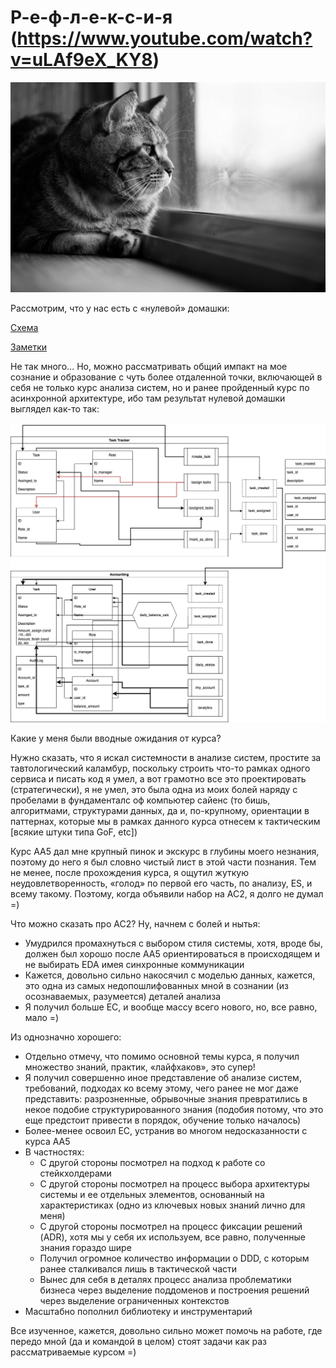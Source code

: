 # Р-е-ф-л-е-к-с-и-я (https://www.youtube.com/watch?v=uLAf9eX_KY8)

![Рефлексия](image.png)

Рассмотрим, что у нас есть с «нулевой» домашки:

[Схема](../0/0.drawio.svg)

[Заметки](../0/notes.md)

Не так много... Но, можно рассматривать общий импакт на мое сознание и образование с чуть более отдаленной точки, включающей в себя не только курс анализа систем, но и ранее пройденный курс по асинхронной архитектуре, ибо там результат нулевой домашки выглядел как-то так:

![Схема домашки нулевой недели курса АА5](image-1.png)

Какие у меня были вводные ожидания от курса?

Нужно сказать, что я искал системности в анализе систем, простите за тавтологический каламбур, поскольку строить что-то рамках одного сервиса и писать код я умел, а вот грамотно все это проектировать (стратегически), я не умел, это была одна из моих болей наряду с пробелами в фундаменталс оф компьютер сайенс (то бишь, алгоритмами, структурами данных, да и, по-крупному, ориентации в паттернах, которые мы в рамках данного курса отнесем к тактическим [всякие штуки типа GoF, etc])

Курс АА5 дал мне крупный пинок и экскурс в глубины моего незнания, поэтому до него я был словно чистый лист в этой части познания. Тем не менее, после прохождения курса, я ощутил жуткую неудовлетворенность, «голод» по первой его часть, по анализу, ES, и всему такому. Поэтому, когда объявили набор на АС2, я долго не думал =)

Что можно сказать про АС2? Ну, начнем с болей и нытья:
- Умудрился промахнуться с выбором стиля системы, хотя, вроде бы, должен был хорошо после АА5 ориентироваться в происходящем и не выбирать EDA имея синхронные коммуникации
- Кажется, довольно сильно накосячил с моделью данных, кажется, это одна из самых недопошлифованных мной в сознании (из осознаваемых, разумеется) деталей анализа
- Я получил больше ЕС, и вообще массу всего нового, но, все равно, мало =)

Из однозначно хорошего:
- Отдельно отмечу, что помимо основной темы курса, я получил множество знаний, практик, «лайфхаков», это супер!
- Я получил совершенно иное представление об анализе систем, требований, подходах ко всему этому, чего ранее не мог даже представить: разрозненные, обрывочные знания превратились в некое подобие структурированного знания (подобия потому, что это еще предстоит привести в порядок, обучение только началось)
- Более-менее освоил ЕС, устранив во многом недосказанности с курса АА5
- В частностях:
  - С другой стороны посмотрел на подход к работе со стейкхолдерами
  - С другой стороны посмотрел на процесс выбора архитектуры системы и ее отдельных элементов, основанный на характеристиках (одно из ключевых новых знаний лично для меня)
  - С другой стороны посмотрел на процесс фиксации решений (ADR), хотя мы у себя их используем, все равно, полученные знания гораздо шире
  - Получил огромное количество информации о DDD, с которым ранее сталкивался лишь в тактической части
  - Вынес для себя в деталях процесс анализа проблематики бизнеса через выделение поддоменов и построения решений через выделение ограниченных контекстов
- Масштабно пополнил библиотеку и инструментарий

Все изученное, кажется, довольно сильно может помочь на работе, где передо мной (да и командой в целом) стоят задачи как раз рассматриваемые курсом =)
